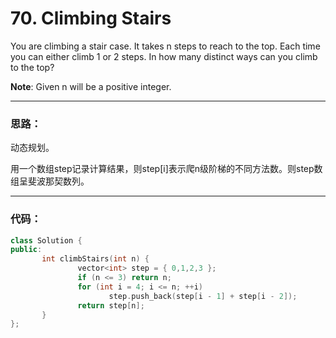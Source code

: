# 70. Climbing Stairs

You are climbing a stair case. It takes n steps to reach to the top.
Each time you can either climb 1 or 2 steps. In how many distinct ways can you climb to the top?

**Note**: Given n will be a positive integer.

---


### 思路：

动态规划。

用一个数组step记录计算结果，则step[i]表示爬n级阶梯的不同方法数。则step数组呈斐波那契数列。

---

### 代码：
```c++
class Solution {
public:
       int climbStairs(int n) {
               vector<int> step = { 0,1,2,3 };
               if (n <= 3) return n;
               for (int i = 4; i <= n; ++i)
                      step.push_back(step[i - 1] + step[i - 2]);  
               return step[n];
       }
};
```



